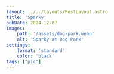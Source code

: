 ```yaml
---
layout: ../../layouts/PostLayout.astro
title: 'Sparky'
pubDate: 2024-12-07
images:
    path: '/assets/dog-park.webp'
    alt: 'Sparky at Dog Park'
settings:
    format: 'standard'
    color: 'black'
tags: ["pic"]
---
```

